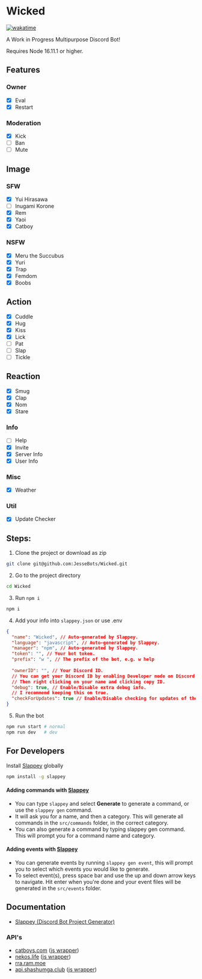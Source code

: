# Wicked
[![wakatime](https://wakatime.com/badge/user/aee8792f-d01d-4fab-89d4-0b326512d9b2/project/c9187bb9-3a4b-402d-a309-0b33705436d1.svg)](https://wakatime.com/badge/user/aee8792f-d01d-4fab-89d4-0b326512d9b2/project/c9187bb9-3a4b-402d-a309-0b33705436d1)

A Work in Progress Multipurpose Discord Bot!

Requires Node 16.11.1 or higher.

## Features

### Owner
- [X] Eval
- [X] Restart

### Moderation
- [X] Kick
- [ ] Ban
- [ ] Mute

## Image
### SFW
- [X] Yui Hirasawa
- [ ] Inugami Korone
- [X] Rem
- [X] Yaoi
- [X] Catboy

### NSFW
- [X] Meru the Succubus
- [X] Yuri
- [X] Trap
- [X] Femdom
- [X] Boobs

## Action
- [X] Cuddle
- [X] Hug
- [X] Kiss
- [X] Lick
- [ ] Pat
- [ ] Slap
- [ ] Tickle

## Reaction
- [X] Smug
- [X] Clap
- [X] Nom
- [X] Stare

### Info
- [ ] Help
- [X] Invite
- [X] Server Info
- [X] User Info

### Misc
- [X] Weather

### Util
- [X] Update Checker


## Steps:
1. Clone the project or download as zip
```bash
git clone git@github.com:JesseBots/Wicked.git
```

2. Go to the project directory
```bash
cd Wicked
```

3. Run `npm i`
```bash
npm i
```

4. Add your info into `slappey.json` or use .env
```json
{
  "name": "Wicked", // Auto-generated by Slappey.
  "language": "javascript", // Auto-generated by Slappey.
  "manager": "npm", // Auto-generated by Slappey.
  "token": "", // Your bot token.
  "prefix": "w ", // The prefix of the bot, e.g. w help
  
  "ownerID": "", // Your Discord ID.
  // You can get your Discord ID by enabling Developer mode on Discord,
  // Then right clicking on your name and clicking copy ID.
  "debug": true, // Enable/Disable extra debug info.
  // I recommend keeping this on true.
  "checkForUpdates": true // Enable/Disable checking for updates of the source.
}
```

5. Run the bot
```bash
npm run start # normal
npm run dev   # dev
```

## For Developers
Install [Slappey](https://github.com/stuyy/slappey) globally
```bash
npm install -g slappey
```

#### Adding commands with [Slappey](https://github.com/stuyy/slappey)
- You can type `slappey` and select **Generate** to generate a command, or use the `slappey gen` command.
- It will ask you for a name, and then a category. This will generate all commands in the `src/commands` folder, in the correct category.
- You can also generate a command by typing slappey gen command. This will prompt you for a command name and category.

#### Adding events with [Slappey](https://github.com/stuyy/slappey)
- You can generate events by running `slappey gen event`, this will prompt you to select which events you would like to generate.
- To select event(s), press space bar and use the up and down arrow keys to navigate. Hit enter when you're done and your event files will be generated in the `src/events` folder.

## Documentation
- [Slappey (Discord Bot Project Generator)](https://github.com/stuyy/slappey)

### API's
- [catboys.com](https://catboys.com/api) ([js wrapper](https://github.com/Catboys-Dev/catboys-js))
- [nekos.life]() ([js wrapper](https://github.com/Nekos-life/nekos-dot-life))
- [rra.ram.moe](https://rra.ram.moe/i/r?type=)
- [api.shashumga.club](https://api.shashumga.club/) ([js wrapper](https://github.com/JesseBots/shashumga-dot-club))